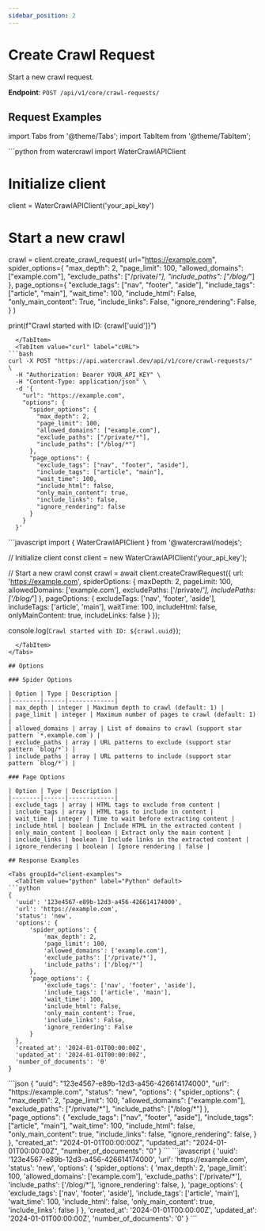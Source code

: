 ```yaml
---
sidebar_position: 2
---
```


# Create Crawl Request

Start a new crawl request.

**Endpoint**: `POST /api/v1/core/crawl-requests/`

## Request Examples

import Tabs from '@theme/Tabs';
import TabItem from '@theme/TabItem';

<Tabs groupId="client-examples">
  <TabItem value="python" label="Python" default>
```python
from watercrawl import WaterCrawlAPIClient

# Initialize client
client = WaterCrawlAPIClient('your_api_key')

# Start a new crawl
crawl = client.create_crawl_request(
    url="https://example.com",
    spider_options={
        "max_depth": 2,
        "page_limit": 100,
        "allowed_domains": ["example.com"],
        "exclude_paths": ["/private/*"],
        "include_paths": ["/blog/*"]
    },
    page_options={
        "exclude_tags": ["nav", "footer", "aside"],
        "include_tags": ["article", "main"],
        "wait_time": 100,
        "include_html": False,
        "only_main_content": True,
        "include_links": False,
        "ignore_rendering": False,
    }
)

print(f"Crawl started with ID: {crawl['uuid']}")
```
  </TabItem>
  <TabItem value="curl" label="cURL">
```bash
curl -X POST "https://api.watercrawl.dev/api/v1/core/crawl-requests/" \
  -H "Authorization: Bearer YOUR_API_KEY" \
  -H "Content-Type: application/json" \
  -d '{
    "url": "https://example.com",
    "options": {
      "spider_options": {
        "max_depth": 2,
        "page_limit": 100,
        "allowed_domains": ["example.com"],
        "exclude_paths": ["/private/*"],
        "include_paths": ["/blog/*"]
      },
      "page_options": {
        "exclude_tags": ["nav", "footer", "aside"],
        "include_tags": ["article", "main"],
        "wait_time": 100,
        "include_html": false,
        "only_main_content": true,
        "include_links": false,
        "ignore_rendering": false
      }
    }
  }'
```
  </TabItem>
  <TabItem value="node" label="Node.js">
```javascript
import { WaterCrawlAPIClient } from '@watercrawl/nodejs';

// Initialize client
const client = new WaterCrawlAPIClient('your_api_key');

// Start a new crawl
const crawl = await client.createCrawlRequest({
    url: 'https://example.com',
    spiderOptions: {
        maxDepth: 2,
        pageLimit: 100,
        allowedDomains: ['example.com'],
        excludePaths: ['/private/*'],
        includePaths: ['/blog/*']
    },
    pageOptions: {
        excludeTags: ['nav', 'footer', 'aside'],
        includeTags: ['article', 'main'],
        waitTime: 100,
        includeHtml: false,
        onlyMainContent: true,
        includeLinks: false
    }
});

console.log(`Crawl started with ID: ${crawl.uuid}`);
```
  </TabItem>
</Tabs>

## Options

### Spider Options

| Option | Type | Description |
|--------|------|-------------|
| max_depth | integer | Maximum depth to crawl (default: 1) |
| page_limit | integer | Maximum number of pages to crawl (default: 1) |
| allowed_domains | array | List of domains to crawl (support star pattern `*.example.com`) |
| exclude_paths | array | URL patterns to exclude (support star pattern `blog/*`) |
| include_paths | array | URL patterns to include (support star pattern `blog/*`) |

### Page Options

| Option | Type | Description |
|--------|------|-------------|
| exclude_tags | array | HTML tags to exclude from content |
| include_tags | array | HTML tags to include in content |
| wait_time | integer | Time to wait before extracting content |
| include_html | boolean | Include HTML in the extracted content |
| only_main_content | boolean | Extract only the main content |
| include_links | boolean | Include links in the extracted content |
| ignore_rendering | boolean | Ignore rendering | false |

## Response Examples

<Tabs groupId="client-examples">
  <TabItem value="python" label="Python" default>
```python
{
  'uuid': '123e4567-e89b-12d3-a456-426614174000',
  'url': 'https://example.com',
  'status': 'new',
  'options': {
      'spider_options': {
          'max_depth': 2,
          'page_limit': 100,
          'allowed_domains': ['example.com'],
          'exclude_paths': ['/private/*'],
          'include_paths': ['/blog/*']
      },
      'page_options': {
          'exclude_tags': ['nav', 'footer', 'aside'],
          'include_tags': ['article', 'main'],
          'wait_time': 100,
          'include_html': False,
          'only_main_content': True,
          'include_links': False,
          'ignore_rendering': False
      }
  },
  'created_at': '2024-01-01T00:00:00Z',
  'updated_at': '2024-01-01T00:00:00Z',
  'number_of_documents': '0'
}
```
  </TabItem>
  <TabItem value="curl" label="cURL">
```json
{
  "uuid": "123e4567-e89b-12d3-a456-426614174000",
  "url": "https://example.com",
  "status": "new",
  "options": {
    "spider_options": {
      "max_depth": 2,
      "page_limit": 100,
      "allowed_domains": ["example.com"],
      "exclude_paths": ["/private/*"],
      "include_paths": ["/blog/*"]
    },
    "page_options": {
      "exclude_tags": ["nav", "footer", "aside"],
      "include_tags": ["article", "main"],
      "wait_time": 100,
      "include_html": false,
      "only_main_content": true,
      "include_links": false,
      "ignore_rendering": false,
    }
  },
  "created_at": "2024-01-01T00:00:00Z",
  "updated_at": "2024-01-01T00:00:00Z",
  "number_of_documents": "0"
}
```
  </TabItem>
  <TabItem value="node" label="Node.js">
```javascript
{
  'uuid': '123e4567-e89b-12d3-a456-426614174000',
  'url': 'https://example.com',
  'status': 'new',
  'options': {
      'spider_options': {
          'max_depth': 2,
          'page_limit': 100,
          'allowed_domains': ['example.com'],
          'exclude_paths': ['/private/*'],
          'include_paths': ['/blog/*'],
          'ignore_rendering': false,
      },
      'page_options': {
          'exclude_tags': ['nav', 'footer', 'aside'],
          'include_tags': ['article', 'main'],
          'wait_time': 100,
          'include_html': false,
          'only_main_content': true,
          'include_links': false
      }
  },
  'created_at': '2024-01-01T00:00:00Z',
  'updated_at': '2024-01-01T00:00:00Z',
  'number_of_documents': '0'
}
```
  </TabItem>
</Tabs>
